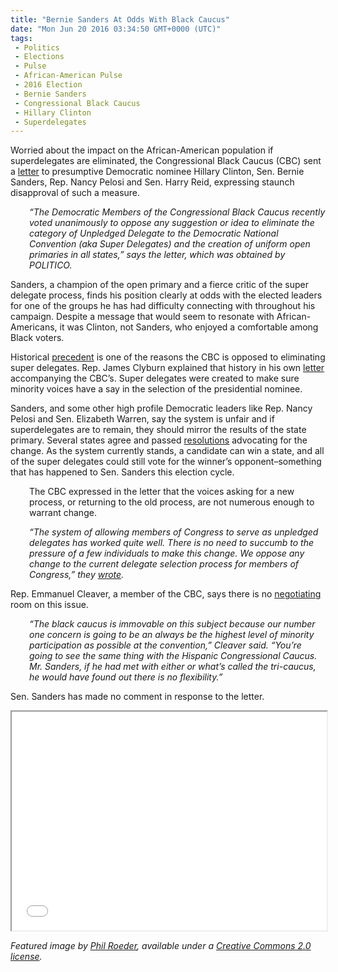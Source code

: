 ```yaml
---
title: "Bernie Sanders At Odds With Black Caucus"
date: "Mon Jun 20 2016 03:34:50 GMT+0000 (UTC)"
tags: 
 - Politics
 - Elections
 - Pulse
 - African-American Pulse
 - 2016 Election
 - Bernie Sanders
 - Congressional Black Caucus
 - Hillary Clinton
 - Superdelegates
---
```

<p>Worried about the impact on the African-American population if superdelegates are eliminated, the Congressional Black Caucus (CBC) sent a <a href="http://www.politico.com/story/2016/06/bernie-sanders-black-caucus-superdelegates-224502" onclick="__gaTracker(&apos;send&apos;, &apos;event&apos;, &apos;outbound-article&apos;, &apos;http://www.politico.com/story/2016/06/bernie-sanders-black-caucus-superdelegates-224502&apos;, &apos;letter&apos;);">letter</a> to presumptive Democratic nominee Hillary Clinton, Sen. Bernie Sanders, Rep. Nancy Pelosi and Sen. Harry Reid, expressing staunch disapproval of such a measure.</p><p style="padding-left: 30px;"><em>&#x201C;The Democratic Members of the Congressional Black Caucus recently voted unanimously to oppose any suggestion or idea to eliminate the category of Unpledged Delegate to the Democratic National Convention (aka Super Delegates) and the creation of uniform open primaries in all states,&#x201D; says the letter, which was obtained by POLITICO.</em></p><p>Sanders, a champion of the open primary and a fierce critic of the super delegate process, finds his position clearly at odds with the elected leaders for one of&#xA0;the groups he has had difficulty connecting with throughout his campaign. Despite a message that would seem to resonate with African-Americans, it was Clinton, not Sanders, who enjoyed a comfortable among Black voters.</p><p><!-- Quick Adsense WordPress Plugin: http://quicksense.net/ --></p><p>Historical <a href="http://www.npr.org/2016/03/23/471563611/the-mind-boggling-story-of-our-arcane-and-convoluted-primary-politics" onclick="__gaTracker(&apos;send&apos;, &apos;event&apos;, &apos;outbound-article&apos;, &apos;http://www.npr.org/2016/03/23/471563611/the-mind-boggling-story-of-our-arcane-and-convoluted-primary-politics&apos;, &apos;precedent&apos;);">precedent</a>&#xA0;is one of the reasons the CBC is opposed to eliminating super delegates. Rep. James Clyburn explained that history in his own <a href="http://www.politico.com/f/?id=00000155-69c5-d0c4-a1fd-fbc710260001" onclick="__gaTracker(&apos;send&apos;, &apos;event&apos;, &apos;outbound-article&apos;, &apos;http://www.politico.com/f/?id=00000155-69c5-d0c4-a1fd-fbc710260001&apos;, &apos;letter&apos;);">letter</a> accompanying the CBC&#x2019;s. Super delegates were created to make sure minority voices have a say in the selection of the presidential nominee.</p><p>Sanders, and some other high profile Democratic leaders like Rep. Nancy Pelosi and Sen. Elizabeth Warren, say the system is unfair and if superdelegates are to remain, they should mirror the results of the state primary. Several states agree and passed <a href="http://www.liberalamerica.org/2016/06/12/superdelegates-way-extinction/">resolutions</a> advocating for the change. As the system currently stands, a candidate can win a state, and all of the super delegates could still vote for the winner&#x2019;s opponent&#x2013;something that has happened to Sen. Sanders this election cycle.</p><p style="padding-left: 30px;">The CBC expressed in the letter that the voices asking for a new process, or returning to the old process, are not numerous enough to warrant change.</p><p style="padding-left: 30px;"><em>&#x201C;The system of allowing members of Congress to serve as unpledged delegates has worked quite well. There is no need to succumb to the pressure of a few individuals to make this change. We oppose any change to the current delegate selection process for members of Congress,&#x201D; they <a href="http://www.politico.com/f/?id=00000155-6a23-dbd7-a5d5-fe6f76ef0000" onclick="__gaTracker(&apos;send&apos;, &apos;event&apos;, &apos;outbound-article&apos;, &apos;http://www.politico.com/f/?id=00000155-6a23-dbd7-a5d5-fe6f76ef0000&apos;, &apos;wrote&apos;);">wrote</a>.</em></p><p><!-- Quick Adsense WordPress Plugin: http://quicksense.net/ --></p><p>Rep. Emmanuel Cleaver, a member of the CBC, says there is no <a href="http://www.politico.com/story/2016/06/bernie-sanders-black-caucus-superdelegates-224502" onclick="__gaTracker(&apos;send&apos;, &apos;event&apos;, &apos;outbound-article&apos;, &apos;http://www.politico.com/story/2016/06/bernie-sanders-black-caucus-superdelegates-224502&apos;, &apos;negotiating&apos;);">negotiating</a> room on this issue.</p><p style="padding-left: 30px;"><em>&#x201C;The black caucus is immovable on this subject because our number one concern is going to be an always be the highest level of minority participation as possible at the convention,&#x201D; Cleaver said. &#x201C;You&#x2019;re going to see the same thing with the Hispanic Congressional Caucus. Mr. Sanders, if he had met with either or what&#x2019;s called the tri-caucus, he would have found out there is no flexibility.&#x201D;</em></p><p>Sen. Sanders has made no comment in response to the letter.</p><p><iframe src="//media.salon.com/2016/05/5.23.2016_SuperDelegates_ashaparker.mp4" width="100%" height="350" scrolling="no"></iframe></p><p><em>Featured image by <a href="https://www.flickr.com/photos/tabor-roeder/21581179719/in/photolist-yT4bRv-ydwWyL-yT3R7a-z8g2D1-ydxi7u-DsEuaF-D3GAGN-D3GAE3-Dsvjh7-D3GAJG-CxqNjz-CWjsHa-D3GBEE-D3GBhA-CxqNpK-D3GBDs-D3GAVd-DnxRrT-Dkf6L3-DnxR6x-CxiXTu-CxqNJn-DsvjQS-CxiXVd-Dkf63Q-DnxRbT-CWjsvB-D3GBrd-CWjtfx-DsvjYY-CWjsq6-CWjsQe-CWjssa-D3GAQo-DuPfeP-DsvjLU-Dkf69S-Dkf6gf-CxqNMi-Dkf62C-DnxRiX-DuPfrT-Dkf6ay-D3GBKu-Dsvjj1-uKPWnL-uKPWCA-vGQjz2-ySXy4S-ydF3cx" onclick="__gaTracker(&apos;send&apos;, &apos;event&apos;, &apos;outbound-article&apos;, &apos;https://www.flickr.com/photos/tabor-roeder/21581179719/in/photolist-yT4bRv-ydwWyL-yT3R7a-z8g2D1-ydxi7u-DsEuaF-D3GAGN-D3GAE3-Dsvjh7-D3GAJG-CxqNjz-CWjsHa-D3GBEE-D3GBhA-CxqNpK-D3GBDs-D3GAVd-DnxRrT-Dkf6L3-DnxR6x-CxiXTu-CxqNJn-DsvjQS-CxiXVd-Dkf63Q-DnxRbT-CWjsvB-D3GBrd-CWjtfx-DsvjYY-CWjsq6-CWjsQe-CWjssa-D3GAQo-DuPfeP-DsvjLU-Dkf69S-Dkf6gf-CxqNMi-Dkf62C-DnxRiX-DuPfrT-Dkf6ay-D3GBKu-Dsvjj1-uKPWnL-uKPWCA-vGQjz2-ySXy4S-ydF3cx&apos;, &apos;Phil Roeder&apos;);" title="Phil Roeder" target="_blank">Phil Roeder</a>, available under a <a href="https://creativecommons.org/licenses/by/2.0/" onclick="__gaTracker(&apos;send&apos;, &apos;event&apos;, &apos;outbound-article&apos;, &apos;https://creativecommons.org/licenses/by/2.0/&apos;, &apos;Creative Commons 2.0 license&apos;);" title="Creative Commons 2.0 license" target="_blank">Creative Commons 2.0 license</a>.</em></p><div style="font-size:0px;height:0px;line-height:0px;margin:0;padding:0;clear:both"></div>